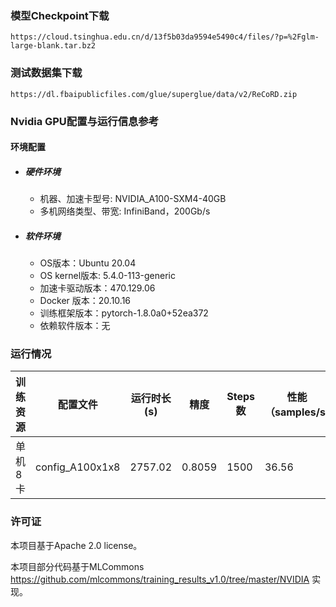 ### 模型Checkpoint下载
`https://cloud.tsinghua.edu.cn/d/13f5b03da9594e5490c4/files/?p=%2Fglm-large-blank.tar.bz2`
### 测试数据集下载
`https://dl.fbaipublicfiles.com/glue/superglue/data/v2/ReCoRD.zip`


### Nvidia GPU配置与运行信息参考
#### 环境配置
- ##### 硬件环境
    - 机器、加速卡型号: NVIDIA_A100-SXM4-40GB
    - 多机网络类型、带宽: InfiniBand，200Gb/s
- ##### 软件环境
   - OS版本：Ubuntu 20.04
   - OS kernel版本: 5.4.0-113-generic     
   -  加速卡驱动版本：470.129.06
   - Docker 版本：20.10.16
   - 训练框架版本：pytorch-1.8.0a0+52ea372
   - 依赖软件版本：无


### 运行情况
|  训练资源   | 配置文件  |运行时长(s)|精度 |Steps数|性能（samples/s)|
|  ----  | ----  |  ----  | ----  |----  | ----  |
| 单机8卡  | config_A100x1x8 |2757.02  | 0.8059 |1500  | 36.56 |


### 许可证

本项目基于Apache 2.0 license。

本项目部分代码基于MLCommons https://github.com/mlcommons/training_results_v1.0/tree/master/NVIDIA 实现。
